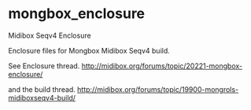 # mongbox_enclosure
Midibox Seqv4 Enclosure

Enclosure files for Mongbox Midibox Seqv4 build.

See Enclosure thread.
http://midibox.org/forums/topic/20221-mongbox-enclosure/

and the build thread.
http://midibox.org/forums/topic/19900-mongrols-midiboxseqv4-build/


